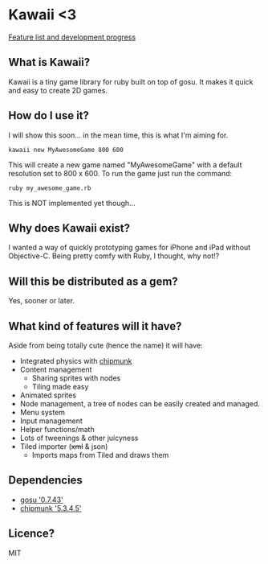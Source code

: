# Kawaii <3

[Feature list and development progress](https://github.com/eriksk/kawaii/blob/master/backlog.md)

## What is Kawaii?
Kawaii is a tiny game library for ruby built on top of gosu. It makes it quick and easy to create 2D games.

## How do I use it?
I will show this soon... in the mean time, this is what I'm aiming for.

	kawaii new MyAwesomeGame 800 600

This will create a new game named "MyAwesomeGame" with a default resolution set to 800 x 600.
To run the game just run the command:
	
	ruby my_awesome_game.rb

This is NOT implemented yet though...

## Why does Kawaii exist?
I wanted a way of quickly prototyping games for iPhone and iPad without Objective-C. Being pretty comfy with Ruby, I thought, why not!? 

## Will this be distributed as a gem?
Yes, sooner or later.

## What kind of features will it have?
Aside from being totally cute (hence the name) it will have:
* Integrated physics with [chipmunk](https://github.com/beoran/chipmunk)
* Content management
	* Sharing sprites with nodes
	* Tiling made easy
* Animated sprites
* Node management, a tree of nodes can be easily created and managed.
* Menu system
* Input management
* Helper functions/math
* Lots of tweenings & other juicyness
* Tiled importer (<del>xml</del> & json)
	* Imports maps from Tiled and draws them

##  Dependencies
* [gosu '0.7.43'](https://github.com/jlnr/gosu)
* [chipmunk '5.3.4.5'](https://github.com/beoran/chipmunk)

## Licence?
MIT
